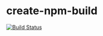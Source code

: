 # create-npm-build
[![Build Status](https://travis-ci.org/jonatassaraiva/create-npm-build.svg?branch=master)](https://travis-ci.org/jonatassaraiva/create-npm-build)

